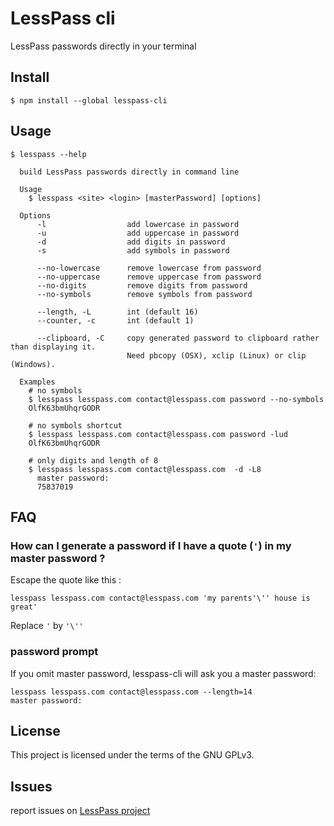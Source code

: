# LessPass cli

LessPass passwords directly in your terminal


## Install

```
$ npm install --global lesspass-cli
```


## Usage

```
$ lesspass --help

  build LessPass passwords directly in command line

  Usage
    $ lesspass <site> <login> [masterPassword] [options] 

  Options
      -l                  add lowercase in password
      -u                  add uppercase in password
      -d                  add digits in password
      -s                  add symbols in password

      --no-lowercase      remove lowercase from password
      --no-uppercase      remove uppercase from password
      --no-digits         remove digits from password
      --no-symbols        remove symbols from password

      --length, -L        int (default 16)
      --counter, -c       int (default 1)
    
      --clipboard, -C     copy generated password to clipboard rather than displaying it.
                          Need pbcopy (OSX), xclip (Linux) or clip (Windows).

  Examples
    # no symbols
    $ lesspass lesspass.com contact@lesspass.com password --no-symbols 
    OlfK63bmUhqrGODR
  
    # no symbols shortcut
    $ lesspass lesspass.com contact@lesspass.com password -lud
    OlfK63bmUhqrGODR
  
    # only digits and length of 8
    $ lesspass lesspass.com contact@lesspass.com  -d -L8
      master password: 
      75837019
```


## FAQ

### How can I generate a password if I have a quote (`'`) in my master password ?

Escape the quote like this :

    lesspass lesspass.com contact@lesspass.com 'my parents'\'' house is great'

Replace `'` by `'\''`

### password prompt 

If you omit master password, lesspass-cli will ask you a master password:

    lesspass lesspass.com contact@lesspass.com --length=14
    master password: 


## License

This project is licensed under the terms of the GNU GPLv3.

## Issues

report issues on [LessPass project](https://github.com/lesspass/lesspass/issues)
